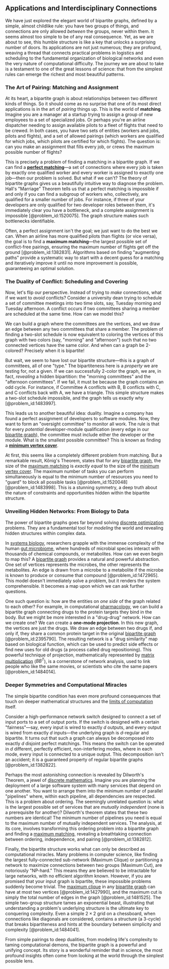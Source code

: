 ## Applications and Interdisciplinary Connections

We have just explored the elegant world of bipartite graphs, defined by a simple, almost childlike rule: you have two groups of things, and connections are only allowed *between* the groups, never within them. It seems almost too simple to be of any real consequence. Yet, as we are about to see, this humble structure is like a key that unlocks a surprising number of doors. Its applications are not just numerous; they are profound, weaving a thread that connects practical problems in logistics and scheduling to the fundamental organization of biological networks and even the very nature of computational difficulty. The journey we are about to take is a testament to one of the great lessons of science: that from the simplest rules can emerge the richest and most beautiful patterns.

### The Art of Pairing: Matching and Assignment

At its heart, a bipartite graph is about relationships between two different kinds of things. So it should come as no surprise that one of its most direct applications is in the art of *pairing* things up. This is the world of **matching**. Imagine you are a manager at a startup trying to assign a group of new employees to a set of specialized jobs. Or perhaps you're an airline dispatcher needing to assign available pilots to a fleet of flights that need to be crewed. In both cases, you have two sets of entities (workers and jobs, pilots and flights), and a set of allowed pairings (which workers are qualified for which jobs, which pilots are certified for which flights). The question is: can you make an assignment that fills every job, or crews the maximum possible number of flights?

This is precisely a problem of finding a matching in a bipartite graph. If we can find a **[perfect matching](@article_id:273422)**—a set of connections where every job is taken by exactly one qualified worker and every worker is assigned to exactly one job—then our problem is solved. But what if we can't? The theory of bipartite graphs gives us a beautifully intuitive way to diagnose the problem. Hall's "Marriage" Theorem tells us that a perfect matching is impossible if and only if you can find a subgroup of workers who, collectively, are qualified for a smaller number of jobs. For instance, if three of your developers are only qualified for two developer roles between them, it's immediately clear you have a bottleneck, and a complete assignment is impossible [@problem_id:1520075]. The graph structure makes such bottlenecks identifiable.

Often, a perfect assignment isn't the goal; we just want to do the best we can. When an airline has more qualified pilots than flights (or vice versa), the goal is to find a **maximum matching**—the largest possible set of conflict-free pairings, ensuring the maximum number of flights get off the ground [@problem_id:1382831]. Algorithms based on finding "augmenting paths" provide a systematic way to start with a decent guess for a matching and iteratively improve it until no more improvement is possible, guaranteeing an optimal solution.

### The Duality of Conflict: Scheduling and Covering

Now, let's flip our perspective. Instead of trying to *make* connections, what if we want to *avoid* conflicts? Consider a university dean trying to schedule a set of committee meetings into two time slots, say, Tuesday morning and Tuesday afternoon. A conflict occurs if two committees sharing a member are scheduled at the same time. How can we model this?

We can build a graph where the committees are the vertices, and we draw an edge between any two committees that share a member. The problem of finding a two-slot schedule is now equivalent to coloring the vertices of this graph with two colors (say, "morning" and "afternoon") such that no two connected vertices have the same color. And when can a graph be 2-colored? Precisely when it is bipartite!

But wait, we seem to have lost our bipartite structure—this is a graph of committees, all of one "type." The bipartiteness here is a *property* we are testing for, not a given. If we can successfully 2-color the graph, we are, in fact, *revealing* a hidden bipartition: the "morning committees" and the "afternoon committees". If we fail, it must be because the graph contains an odd cycle. For instance, if Committee A conflicts with B, B conflicts with C, and C conflicts back with A, we have a triangle. This simple structure makes a two-slot schedule impossible, and the graph tells us exactly why [@problem_id:1483997].

This leads us to another beautiful idea: duality. Imagine a company has found a perfect assignment of developers to software modules. Now, they want to form an "oversight committee" to monitor all work. The rule is that for every *potential* developer-module qualification (every edge in our [bipartite graph](@article_id:153453)), the committee must include either the developer or the module. What is the smallest possible committee? This is known as finding a **[minimum vertex cover](@article_id:264825)**.

At first, this seems like a completely different problem from matching. But a remarkable result, Kőnig's Theorem, states that for any [bipartite graph](@article_id:153453), the size of the [maximum matching](@article_id:268456) is *exactly equal* to the size of the [minimum vertex cover](@article_id:264825). The maximum number of tasks you can perform simultaneously is equal to the minimum number of resources you need to "guard" to block all possible tasks [@problem_id:1520048] [@problem_id:1483998]. This is a stunning symmetry, a deep truth about the nature of constraints and opportunities hidden within the bipartite structure.

### Unveiling Hidden Networks: From Biology to Data

The power of bipartite graphs goes far beyond solving [discrete optimization](@article_id:177898) problems. They are a fundamental tool for *modeling* the world and revealing hidden structures within complex data.

In [systems biology](@article_id:148055), researchers grapple with the immense complexity of the human [gut microbiome](@article_id:144962), where hundreds of microbial species interact with thousands of chemical compounds, or metabolites. How can we even begin to map this? A [bipartite graph](@article_id:153453) provides a natural and powerful abstraction. One set of vertices represents the microbes, the other represents the metabolites. An edge is drawn from a microbe to a metabolite if the microbe is known to produce or consume that compound [@problem_id:1472965]. This model doesn't immediately solve a problem, but it renders the system comprehensible. It becomes a map upon which we can ask further questions.

One such question is: how are the entities on *one side* of the graph related to each other? For example, in computational [pharmacology](@article_id:141917), we can build a bipartite graph connecting drugs to the protein targets they bind in the body. But we might be more interested in a "drug-drug" network. How can we create one? We can create a **one-mode projection**. In this new graph, the vertices are just the drugs. We draw an edge between two drugs if, and only if, they share a common protein target in the original [bipartite graph](@article_id:153453) [@problem_id:2395790]. The resulting network is a "drug similarity" map based on biological function, which can be used to predict side effects or find new uses for old drugs (a process called drug repositioning). This powerful technique of projection, mathematically represented by [matrix multiplication](@article_id:155541) ($BB^T$), is a cornerstone of network analysis, used to link people who like the same movies, or scientists who cite the same papers [@problem_id:1484014].

### Deeper Symmetries and Computational Miracles

The simple bipartite condition has even more profound consequences that touch on deeper mathematical structures and the [limits of computation](@article_id:137715) itself.

Consider a high-performance network switch designed to connect a set of input ports to a set of output ports. If the switch is designed with a certain "fairness"—say, every input is wired to exactly $d$ outputs, and every output is wired from exactly $d$ inputs—the underlying graph is $d$-regular and bipartite. It turns out that such a graph can always be decomposed into exactly $d$ disjoint perfect matchings. This means the switch can be operated in $d$ different, perfectly efficient, non-interfering modes, where in each mode, every input is connected to a unique output. This decomposition isn't an accident; it is a guaranteed property of regular bipartite graphs [@problem_id:1382822].

Perhaps the most astonishing connection is revealed by Dilworth's Theorem, a jewel of [discrete mathematics](@article_id:149469). Imagine you are planning the deployment of a large software system with many services that depend on one another. You want to arrange them into the minimum number of parallel "pipelines" where, within each pipeline, all dependencies are respected. This is a problem about ordering. The seemingly unrelated question is: what is the largest possible set of services that are *mutually independent* (none is a prerequisite for another)? Dilworth's theorem states that these two numbers are identical! The minimum number of pipelines you need is equal to the maximum number of mutually independent services. The analysis, at its core, involves transforming this ordering problem into a bipartite graph and finding a [maximum matching](@article_id:268456), revealing a breathtaking connection between ordering, independence, and pairing [@problem_id:1382812].

Finally, the bipartite structure works what can only be described as computational miracles. Many problems in computer science, like finding the largest fully-connected sub-network (Maximum Clique) or partitioning a network to maximize connections between two groups (Maximum Cut), are notoriously "NP-hard." This means they are believed to be intractable for large networks, with no efficient algorithm known. However, if you are promised that your input graph is bipartite, these impossible problems suddenly become trivial. The [maximum clique](@article_id:262481) in any [bipartite graph](@article_id:153453) can have at most two vertices [@problem_id:1427990], and the maximum cut is simply the total number of edges in the graph [@problem_id:1481525]. The simple two-group structure tames an exponential beast, illustrating that understanding a problem's underlying structure is the ultimate key to conquering complexity. Even a simple $2 \times 2$ grid on a chessboard, when connections like diagonals are considered, contains a structure (a 3-cycle) that breaks bipartiteness and hints at the boundary between simplicity and complexity [@problem_id:1484041].

From simple pairings to deep dualities, from modeling life's complexity to taming computational demons, the bipartite graph is a powerful and unifying concept. Its story is a wonderful reminder that in science, the most profound insights often come from looking at the world through the simplest possible lens.